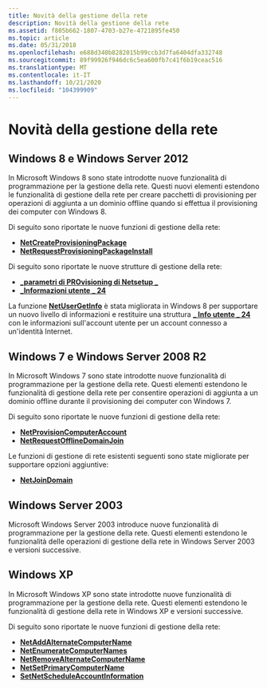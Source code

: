 ```yaml
---
title: Novità della gestione della rete
description: Novità della gestione della rete
ms.assetid: f805b662-1807-4703-b27e-4721895fe450
ms.topic: article
ms.date: 05/31/2018
ms.openlocfilehash: e688d340b8282015b99ccb3d7fa6404dfa332748
ms.sourcegitcommit: 89f99926f946dc6c5ea600fb7c41f6b19ceac516
ms.translationtype: MT
ms.contentlocale: it-IT
ms.lasthandoff: 10/21/2020
ms.locfileid: "104399909"
---
```

# <a name="whats-new-in-network-management"></a>Novità della gestione della rete

## <a name="windows-8-and-windows-server-2012"></a>Windows 8 e Windows Server 2012

In Microsoft Windows 8 sono state introdotte nuove funzionalità di programmazione per la gestione della rete. Questi nuovi elementi estendono le funzionalità di gestione della rete per creare pacchetti di provisioning per operazioni di aggiunta a un dominio offline quando si effettua il provisioning dei computer con Windows 8.

Di seguito sono riportate le nuove funzioni di gestione della rete:

-   [**NetCreateProvisioningPackage**](/windows/desktop/api/Lmjoin/nf-lmjoin-netprovisioncomputeraccount)
-   [**NetRequestProvisioningPackageInstall**](/windows/desktop/api/Lmjoin/nf-lmjoin-netrequestprovisioningpackageinstall)

Di seguito sono riportate le nuove strutture di gestione della rete:

-   [**\_parametri di PROvisioning di Netsetup \_**](/windows/desktop/api/Lmjoin/ns-lmjoin-netsetup_provisioning_params)
-   [**\_Informazioni utente \_ 24**](/windows/desktop/api/Lmaccess/ns-lmaccess-user_info_24)

La funzione [**NetUserGetInfo**](/windows/desktop/api/Lmaccess/nf-lmaccess-netusergetinfo) è stata migliorata in Windows 8 per supportare un nuovo livello di informazioni e restituire una struttura [**\_ Info utente \_ 24**](/windows/desktop/api/Lmaccess/ns-lmaccess-user_info_24) con le informazioni sull'account utente per un account connesso a un'identità Internet.

## <a name="windows-7-and-windows-server-2008-r2"></a>Windows 7 e Windows Server 2008 R2

In Microsoft Windows 7 sono state introdotte nuove funzionalità di programmazione per la gestione della rete. Questi elementi estendono le funzionalità di gestione della rete per consentire operazioni di aggiunta a un dominio offline durante il provisioning dei computer con Windows 7.

Di seguito sono riportate le nuove funzioni di gestione della rete:

-   [**NetProvisionComputerAccount**](/windows/desktop/api/Lmjoin/nf-lmjoin-netprovisioncomputeraccount)
-   [**NetRequestOfflineDomainJoin**](/windows/desktop/api/Lmjoin/nf-lmjoin-netrequestofflinedomainjoin)

Le funzioni di gestione di rete esistenti seguenti sono state migliorate per supportare opzioni aggiuntive:

-   [**NetJoinDomain**](/windows/desktop/api/Lmjoin/nf-lmjoin-netjoindomain)

## <a name="windows-server-2003"></a>Windows Server 2003

Microsoft Windows Server 2003 introduce nuove funzionalità di programmazione per la gestione della rete. Questi elementi estendono le funzionalità delle operazioni di gestione della rete in Windows Server 2003 e versioni successive.

## <a name="windows-xp"></a>Windows XP

In Microsoft Windows XP sono state introdotte nuove funzionalità di programmazione per la gestione della rete. Questi elementi estendono le funzionalità di gestione della rete in Windows XP e versioni successive.

Di seguito sono riportate le nuove funzioni di gestione della rete:

-   [**NetAddAlternateComputerName**](/windows/desktop/api/Lmjoin/nf-lmjoin-netaddalternatecomputername)
-   [**NetEnumerateComputerNames**](/windows/desktop/api/Lmjoin/nf-lmjoin-netenumeratecomputernames)
-   [**NetRemoveAlternateComputerName**](/windows/desktop/api/Lmjoin/nf-lmjoin-netremovealternatecomputername)
-   [**NetSetPrimaryComputerName**](/windows/desktop/api/Lmjoin/nf-lmjoin-netsetprimarycomputername)
-   [**SetNetScheduleAccountInformation**](/windows/desktop/api/AtAcct/nf-atacct-setnetscheduleaccountinformation)

 

 




